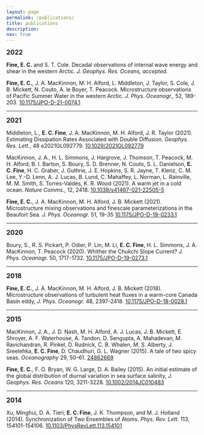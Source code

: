 ```yaml
---
layout: page
permalink: /publications/
title: publications
description:
nav: true
---
```

<big><b>2022</b></big>

<b>Fine, E. C.</b> and S. T. Cole. Decadal observations of internal wave energy and shear in the western Arctic. <i>J. Geophys. Res. Oceans, accepted</i>.

<b>Fine, E. C.</b>, J. A. MacKinnon, M. H. Alford, L. Middleton, J. Taylor, S. Cole, J. B. Mickett, N. Couto, A. le Boyer, T. Peacock. Microstructure observations of Pacific Summer Water in the western Arctic. <i>J. Phys. Oceanogr.,</i> 52, 189-203. <a href="https://doi.org/10.1175/JPO-D-21-0074.1">10.1175/JPO-D-21-0074.1</a>
<hr>
<big><b>2021</b></big>

Middleton, L., <b>E. C. Fine</b>, J. A. MacKinnon, M. H. Alford, J. R. Taylor (2021). Estimating Dissipation Rates Associated with Double Diffusion. <i>Geophys. Res. Lett.</i>, 48 e2021GL092779. <a href="https://doi.org/10.1029/2021GL092779">10.1029/2021GL092779</a>

MacKinnon, J. A., H. L. Simmons, J. Hargrove, J. Thomson, T. Peacock, M. H. Alford, B. I. Barton, S. Boury, S. D. Brenner, N. Couto, S. L. Danielson, <b>E. C. Fine</b>, H. C. Graber, J. Guthrie, J. E. Hopkins, S. R. Jayne, T. Klenz, C. M. Lee, Y.-D. Lenn, A. J. Lucas, B. Lund, C. Mahaffey, L. Norman, L. Rainville, M. M. Smith, S. Torres-Valdés, K. R. Wood (2021). A warm jet in a cold ocean. <i>Nature Comms.</i>, 12, 2418. <a href="https://doi.org/10.1038/s41467-021-22505-5">10.1038/s41467-021-22505-5</a>


<b>Fine, E. C.</b>, J. A. MacKinnon, M. H. Alford, J. B. Mickett (2021). Microstructure mixing observations and finescale parameterizations in the Beaufort Sea. <i>J. Phys. Oceanogr.</i> 51, 19-35 <a href="https://doi.org/10.1175/JPO-D-19-0233.1">10.1175/JPO-D-19-0233.1</a>
<hr>
<big><b>2020</b></big>

Boury, S., R. S. Pickart, P. Odier, P. Lin, M. Li, <b>E. C. Fine</b>, H. L. Simmons, J. A. MacKinnon, T. Peacock (2020). Whither the Chukchi Slope Current? <i>J. Phys. Oceanogr.</i> 50, 1717-1732. <a href="https://doi.org/10.1175/JPO-D-19-0273.1">10.1175/JPO-D-19-0273.1</a>
<hr>
<big><b>2018</b></big>

<b>Fine, E. C.</b>, J. A. MacKinnon, M. H. Alford, J. B. Mickett (2018). Microstructure observations of turbulent heat fluxes in a warm-core Canada Basin eddy, <i>J. Phys. Oceanogr.</i> 48, 2397-2418. <a href="https://doi.org/10.1175/JPO-D-18-0028.1">10.1175/JPO-D-18-0028.1</a>
<hr>
<big><b>2015</b></big>

MacKinnon, J. A., J. D. Nash, M. H. Alford, A. J. Lucas, J. B. Mickett, E. Shroyer, A. F. Waterhouse, A. Tandon, D. Sengupta, A. Mahadevan, M. Ravichandran, R. Pinkel, D. Rudnick, C. B. Whalen, M. S. Alberty, J. Sreelehka, <b>E. C. Fine</b>, D. Chaudhuri, G. L. Wagner (2015). A tale of two spicy seas. <i>Oceanography</i> 29, 50–61. <a href="http://www.jstor.org/stable/24862669">24862669</a>


<b>Fine, E. C.</b>, F. O. Bryan, W. G. Large, D. A. Bailey (2015). An initial estimate of the global distribution of diurnal variation in sea surface salinity, <i>J. Geophys. Res. Oceans</i> 120, 3211-3228. <a href="https://doi.org/10.1002/2014JC010483">10.1002/2014JC010483</a>
<hr>
<big><b>2014</b></big>

Xu, Minghui, D. A. Tieri, <b>E. C. Fine</b>, J. K. Thompson, and M. J. Holland (2014). Synchronization of Two Ensembles of Atoms. <i>Phys. Rev. Lett.</i> 113, 154101-154106. <a href="https://doi.org/10.1103/PhysRevLett.113.154101">10.1103/PhysRevLett.113.154101</a>
